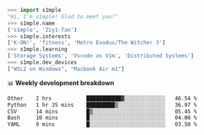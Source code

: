 ```python
>>> import s1mple
"Hi, I'm s1mple! Glad to meet you!"
>>> s1mple.name
('s1mple', 'Ziy1-Tan')
>>> s1mple.interests
['K-ON!', 'fitness', 'Metro Exodus/The Witcher 3']
>>> s1mple.learning
['Storage Systems', 'Vscode as Vim', 'Distributed Systems']
>>> s1mple.dev_devices
["WSL2 on Windows", "Macbook Air m1"]
```
📊 **Weekly development breakdown**
<!--START_SECTION:waka-->

```txt
Other    2 hrs           ███████████▓░░░░░░░░░░░░░   46.54 %
Python   1 hr 35 mins    █████████▒░░░░░░░░░░░░░░░   36.97 %
CSV      14 mins         █▒░░░░░░░░░░░░░░░░░░░░░░░   05.45 %
Bash     10 mins         █░░░░░░░░░░░░░░░░░░░░░░░░   04.00 %
YAML     9 mins          █░░░░░░░░░░░░░░░░░░░░░░░░   03.50 %
```

<!--END_SECTION:waka-->
